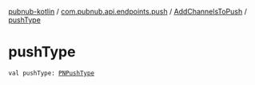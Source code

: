 [pubnub-kotlin](../../index.md) / [com.pubnub.api.endpoints.push](../index.md) / [AddChannelsToPush](index.md) / [pushType](./push-type.md)

# pushType

`val pushType: `[`PNPushType`](../../com.pubnub.api.enums/-p-n-push-type/index.md)